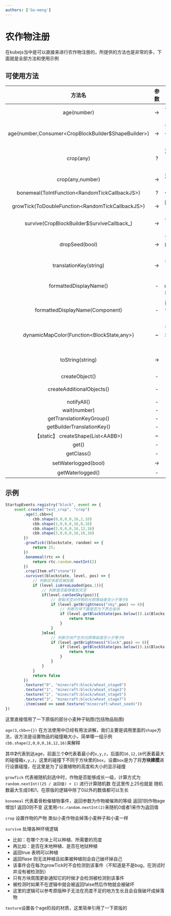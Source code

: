 ```yaml
---
authors: ['Gu-meng']
---
```

# 农作物注册
在kubejs当中是可以直接来进行农作物注册的，所提供的方法也是非常的多，下面就是全部方法和使用示例

## 可使用方法
|                       方法名                        | 参数  |                作用                |      返回类型      |
| :-------------------------------------------------: | :---: | :--------------------------------: | :----------------: |
|                     age(number)                     |  -\>   |           设置作物的阶段           |        this        |
| age(number,Consumer\<CropBlockBuilder$ShapeBuilder\>) |  -\>   |     设置作物的每个阶段的碰撞箱     |        this        |
|                      crop(any)                      |   ?   |     添加作物为百分百概率输出?      |        this        |
|                  crop(any,number)                   |  -\>   |          添加作物掉落概率          |        this        |
|    bonemeal(ToIntFunction\<RandomTickCallbackJS\>)    |   ?   |            骨粉催化事件            |        this        |
|  growTick(ToDoubleFunction\<RandomTickCallbackJS\>)   |  -\>   |           随机刻选中事件           |        this        |
|     survive(CropBlockBuilder$SurviveCallback_)      |  -\>   |          设置生长条件事件          |        this        |
|                   dropSeed(bool)                    |  -\>   |    设置作物收割时候是否掉落种子    |        this        |
|               translationKey(string)                |  -\>   |       设置对象的对应翻译key        | BuilderBase\<Block\> |
|               formattedDisplayName()                |   -   |     使displayName覆盖语言文件      | BuilderBase\<Block\> |
|           formattedDisplayName(Component)           |   -   |     直接设置覆盖语言文件的文本     | BuilderBase\<Block\> |
|      dynamicMapColor(Function\<BlockState,any\>)      |   ~   | 设置块的每个状态在地图上的表现形式 |    BlockBuilder    |
|                  toString(string)                   |  -\>   |      表面意思(大概率不常调用)      |       string       |
|                   createObject()                    |   -   |                 ?                  |         ?          |
|              createAdditionalObjects()              |   -   |           创建额外对象?            |        void        |
|                     notifyAll()                     |   -   |                 ?                  |        void        |
|                    wait(number)                     |   -   |                 ?                  |        void        |
|              getTranslationKeyGroup()               |   -   |                 ~                  |        void        |
|             getBuilderTranslationKey()              |   -   |                 ~                  |        void        |
|         【static】 createShape(List\<AABB\>)          |   ~   |                 ?                  |     VoxelShape     |
|                        get()                        |   -   |                 ?                  |       Block        |
|                     getClass()                      |   -   |               获取类               |     typeof any     |
|                setWaterlogged(bool)                 |  -\>   |             **已过时**             |         -          |
|                  getWaterlogged()                   |   -   |             **已过时**             |         -          |

## 示例
```js
StartupEvents.registry("block", event => {
    event.create("test_crop", "crop")
        .age(3,cbb=>{
            cbb.shape(0,0,0,0,16,2,16)
            cbb.shape(1,0,0,0,16,8,16)
            cbb.shape(2,0,0,0,16,12,16)
            cbb.shape(3,0,0,0,16,16,16)
        })
        .growTick((blockstate, random) => {
            return 25;
        })
        .bonemeal(rtc => {     
            return rtc.random.nextInt(2)
        })
        .crop(Item.of("stone"))
        .survive((blockstate, level, pos) => {
            // 判断区块是否被加载
            if (level.isAreaLoaded(pos,1)){
                // 判断是否能够看到天空
                if(level.canSeeSky(pos)){
                    // 获取天空对作物的光照等级是否小于等于8
                    if (level.getBrightness("sky",pos) <= 8){
                        // 判断方块下面是否为下界合金块
                        if (level.getBlockState(pos.below()).is(Blocks.NETHERITE_BLOCK)){
                            return true
                        }
                    }
                }else{
                    // 判断方块产生的光照等级是否小于等于8
                    if (level.getBrightness("block",pos) <= 8){
                        if (level.getBlockState(pos.below()).is(Blocks.NETHERITE_BLOCK)){
                            return true
                        }
                    }
                }
            }
            return false
        })
        .texture("0", "minecraft:block/wheat_stage0")
        .texture("1", "minecraft:block/wheat_stage3")
        .texture("2", "minecraft:block/wheat_stage5")
        .texture("3", "minecraft:block/wheat_stage7")
        .item(seed => seed.texture("minecraft:wheat_seeds"))
})
```
这里直接借用了一下原版的部分小麦种子贴图(包括物品贴图)

`age(3,cbb=>{})` 在方法使用中已经有用法讲解，我们主要是调用里面的`shape`方法，该方法是设置物品的碰撞箱大小，简单哪一组示例`cbb.shape(2,0,0,0,16,12,16)`来解释

其中**2**代表到达age，前面三个**0**代表着最小的`x,y,z`，后面的`16,12,16`代表着最大的碰撞箱`x,y,z`，这里的碰撞下不同于方块里的`box`，设置`box`是为了将**方块建模**进行设置碰撞，在这里是为了设置植物的高度和大小的显示碰撞

`growTick` 代表被随机刻选中时，作物是否能够成长一级，计算方式为 `random.nextInt((25 / 返回值) + 1)` 进行计算随机数 在这里传上25也就是 随机数最大生成0和1，在原版的逻辑中除了0以外的数值都可以生长

`bonemeal` 代表着骨粉催植物事件，返回参数为作物被催熟的等级 返回1则作物age增加1 返回0则不变 这里用`rtc.random.nextInt(2)`来随机0或者1来作为返回值

`crop` 设置作物的产物 类似小麦作物会掉落小麦种子和小麦一样

`survive` 处理各种环境逻辑

* 比如：在哪个方块上可以种植、所需要的亮度
* 再比如：是否在末地种植、是否在地狱种植
* 返回true 表明可以种植
* 返回flase 则无法种植且如果被种植则会自己破坏掉自己
* 该事件会在每次growTick时不会检测到该事件（不知道是不是bug，在测试时并没有被检测到）
* 只有方块周围更新通知它的时候才会检测被检测到该事件
* 被检测时如果不在逻辑中就会被返回false然后作物就会被破坏
* 这里的逻辑可以参考原版种子无法在亮度不足的地方生长且会自我破坏成掉落物

`texture`设置各个age阶段的材质，这里简单引用了一下原版的

